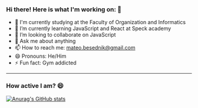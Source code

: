 ### Hi there! Here is what I'm working on: 👋

- 🔭 I'm currently studying at the Faculty of Organization and Informatics
- 🌱 I’m currently learning JavaScript and React at Speck academy
- 👯 I’m looking to collaborate on JavaScript
- 💬 Ask me about anything
- 📫 How to reach me: mateo.besednik@gmail.com
- 😄 Pronouns: He/Him
- ⚡ Fun fact: Gym addicted
_________________________________________

### How active I am? 😄

[![Anurag's GitHub stats](https://github-readme-stats.vercel.app/api?username=mbesednik)](https://github.com/anuraghazra/github-readme-stats)

<i class="fab fa-facebook-square"></i>
